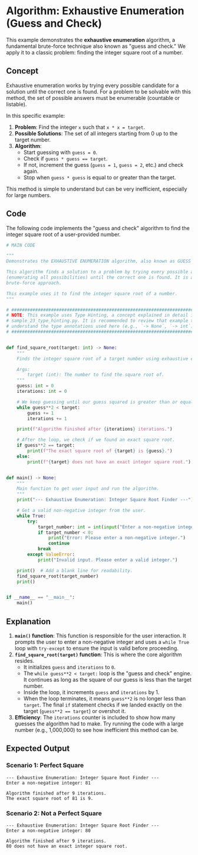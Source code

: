 # Algorithm: Exhaustive Enumeration (Guess and Check)

This example demonstrates the **exhaustive enumeration** algorithm, a fundamental brute-force technique also known as "guess and check." We apply it to a classic problem: finding the integer square root of a number.

## Concept

Exhaustive enumeration works by trying every possible candidate for a solution until the correct one is found. For a problem to be solvable with this method, the set of possible answers must be enumerable (countable or listable).

In this specific example:

1.  **Problem**: Find the integer `x` such that `x * x = target`.
2.  **Possible Solutions**: The set of all integers starting from 0 up to the target number.
3.  **Algorithm**:
    -   Start guessing with `guess = 0`.
    -   Check if `guess * guess == target`.
    -   If not, increment the guess (`guess = 1`, `guess = 2`, etc.) and check again.
    -   Stop when `guess * guess` is equal to or greater than the target.

This method is simple to understand but can be very inefficient, especially for large numbers.

## Code

The following code implements the "guess and check" algorithm to find the integer square root of a user-provided number.

```python
# MAIN CODE

"""
Demonstrates the EXHAUSTIVE ENUMERATION algorithm, also known as GUESS AND CHECK.

This algorithm finds a solution to a problem by trying every possible answer
(enumerating all possibilities) until the correct one is found. It is a simple
brute-force approach.

This example uses it to find the integer square root of a number.
"""

# ############################################################################ #
# NOTE: This example uses Type Hinting, a concept explained in detail in      #
# sample_23_type_hinting.py. It is recommended to review that example to fully #
# understand the type annotations used here (e.g., `-> None`, `-> int`).       #
# ############################################################################ #


def find_square_root(target: int) -> None:
    """
    Finds the integer square root of a target number using exhaustive enumeration.

    Args:
        target (int): The number to find the square root of.
    """
    guess: int = 0
    iterations: int = 0

    # We keep guessing until our guess squared is greater than or equal to the target.
    while guess**2 < target:
        guess += 1
        iterations += 1

    print(f"Algorithm finished after {iterations} iterations.")

    # After the loop, we check if we found an exact square root.
    if guess**2 == target:
        print(f"The exact square root of {target} is {guess}.")
    else:
        print(f"{target} does not have an exact integer square root.")


def main() -> None:
    """
    Main function to get user input and run the algorithm.
    """
    print("--- Exhaustive Enumeration: Integer Square Root Finder ---")

    # Get a valid non-negative integer from the user.
    while True:
        try:
            target_number: int = int(input("Enter a non-negative integer: "))
            if target_number < 0:
                print("Error: Please enter a non-negative integer.")
                continue
            break
        except ValueError:
            print("Invalid input. Please enter a valid integer.")

    print()  # Add a blank line for readability.
    find_square_root(target_number)
    print()


if __name__ == "__main__":
    main()
```

## Explanation

1.  **`main()` function**: This function is responsible for the user interaction. It prompts the user to enter a non-negative integer and uses a `while True` loop with `try-except` to ensure the input is valid before proceeding.
2.  **`find_square_root(target)` function**: This is where the core algorithm resides.
    -   It initializes `guess` and `iterations` to `0`.
    -   The `while guess**2 < target:` loop is the "guess and check" engine. It continues as long as the square of our guess is less than the target number.
    -   Inside the loop, it increments `guess` and `iterations` by 1.
    -   When the loop terminates, it means `guess**2` is no longer less than `target`. The final `if` statement checks if we landed exactly on the target (`guess**2 == target`) or overshot it.
3.  **Efficiency**: The `iterations` counter is included to show how many guesses the algorithm had to make. Try running the code with a large number (e.g., 1,000,000) to see how inefficient this method can be.

## Expected Output

### Scenario 1: Perfect Square

```
--- Exhaustive Enumeration: Integer Square Root Finder ---
Enter a non-negative integer: 81

Algorithm finished after 9 iterations.
The exact square root of 81 is 9.

```

### Scenario 2: Not a Perfect Square

```
--- Exhaustive Enumeration: Integer Square Root Finder ---
Enter a non-negative integer: 80

Algorithm finished after 9 iterations.
80 does not have an exact integer square root.
```
